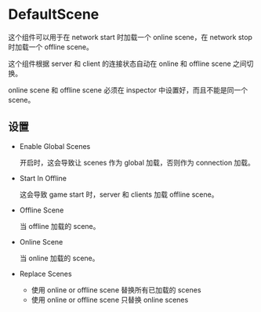 # DefaultScene

这个组件可以用于在 network start 时加载一个 online scene，在 network stop 时加载一个 offline scene。

这个组件根据 server 和 client 的连接状态自动在 online 和 offline scene 之间切换。

online scene 和 offline scene 必须在 inspector 中设置好，而且不能是同一个 scene。

## 设置

- Enable Global Scenes

  开启时，这会导致让 scenes 作为 global 加载，否则作为 connection 加载。

- Start In Offline

  这会导致 game start 时，server 和 clients 加载 offline scene。

- Offline Scene

  当 offline 加载的 scene。

- Online Scene

  当 online 加载的 scene。

- Replace Scenes

  - 使用 online or offline scene 替换所有已加载的 scenes
  - 使用 online or offline scene 只替换 online scenes